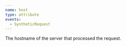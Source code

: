 ```yaml
---
name: host
type: attribute
events:
  - SyntheticRequest
---
```


The hostname of the server that processed the request.
